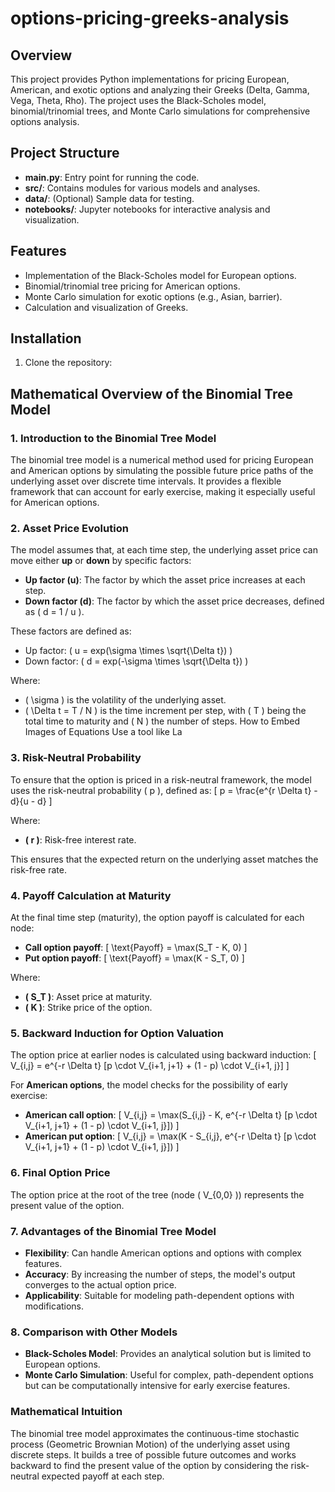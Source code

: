 # options-pricing-greeks-analysis

## Overview
This project provides Python implementations for pricing European, American, and exotic options and analyzing their Greeks (Delta, Gamma, Vega, Theta, Rho). The project uses the Black-Scholes model, binomial/trinomial trees, and Monte Carlo simulations for comprehensive options analysis.

## Project Structure
- **main.py**: Entry point for running the code.
- **src/**: Contains modules for various models and analyses.
- **data/**: (Optional) Sample data for testing.
- **notebooks/**: Jupyter notebooks for interactive analysis and visualization.

## Features
- Implementation of the Black-Scholes model for European options.
- Binomial/trinomial tree pricing for American options.
- Monte Carlo simulation for exotic options (e.g., Asian, barrier).
- Calculation and visualization of Greeks.

## Installation
1. Clone the repository:


## Mathematical Overview of the Binomial Tree Model

### 1. Introduction to the Binomial Tree Model
The binomial tree model is a numerical method used for pricing European and American options by simulating the possible future price paths of the underlying asset over discrete time intervals. It provides a flexible framework that can account for early exercise, making it especially useful for American options.

### 2. Asset Price Evolution
The model assumes that, at each time step, the underlying asset price can move either **up** or **down** by specific factors:
- **Up factor (u)**: The factor by which the asset price increases at each step.
- **Down factor (d)**: The factor by which the asset price decreases, defined as \( d = 1 / u \).

These factors are defined as:
- Up factor: \( u = exp(\sigma \times \sqrt{\Delta t}) \)
- Down factor: \( d = exp(-\sigma \times \sqrt{\Delta t}) \)

Where:
- \( \sigma \) is the volatility of the underlying asset.
- \( \Delta t = T / N \) is the time increment per step, with \( T \) being the total time to maturity and \( N \) the number of steps.
How to Embed Images of Equations
Use a tool like La

### 3. Risk-Neutral Probability
To ensure that the option is priced in a risk-neutral framework, the model uses the risk-neutral probability \( p \), defined as:
\[
p = \frac{e^{r \Delta t} - d}{u - d}
\]

Where:
- **\( r \)**: Risk-free interest rate.

This ensures that the expected return on the underlying asset matches the risk-free rate.

### 4. Payoff Calculation at Maturity
At the final time step (maturity), the option payoff is calculated for each node:
- **Call option payoff**:
\[
\text{Payoff} = \max(S_T - K, 0)
\]
- **Put option payoff**:
\[
\text{Payoff} = \max(K - S_T, 0)
\]

Where:
- **\( S_T \)**: Asset price at maturity.
- **\( K \)**: Strike price of the option.

### 5. Backward Induction for Option Valuation
The option price at earlier nodes is calculated using backward induction:
\[
V_{i,j} = e^{-r \Delta t} [p \cdot V_{i+1, j+1} + (1 - p) \cdot V_{i+1, j}]
\]

For **American options**, the model checks for the possibility of early exercise:
- **American call option**:
\[
V_{i,j} = \max(S_{i,j} - K, e^{-r \Delta t} [p \cdot V_{i+1, j+1} + (1 - p) \cdot V_{i+1, j}])
\]
- **American put option**:
\[
V_{i,j} = \max(K - S_{i,j}, e^{-r \Delta t} [p \cdot V_{i+1, j+1} + (1 - p) \cdot V_{i+1, j}])
\]

### 6. Final Option Price
The option price at the root of the tree (node \( V_{0,0} \)) represents the present value of the option.

### 7. Advantages of the Binomial Tree Model
- **Flexibility**: Can handle American options and options with complex features.
- **Accuracy**: By increasing the number of steps, the model's output converges to the actual option price.
- **Applicability**: Suitable for modeling path-dependent options with modifications.

### 8. Comparison with Other Models
- **Black-Scholes Model**: Provides an analytical solution but is limited to European options.
- **Monte Carlo Simulation**: Useful for complex, path-dependent options but can be computationally intensive for early exercise features.

### Mathematical Intuition
The binomial tree model approximates the continuous-time stochastic process (Geometric Brownian Motion) of the underlying asset using discrete steps. It builds a tree of possible future outcomes and works backward to find the present value of the option by considering the risk-neutral expected payoff at each step.

